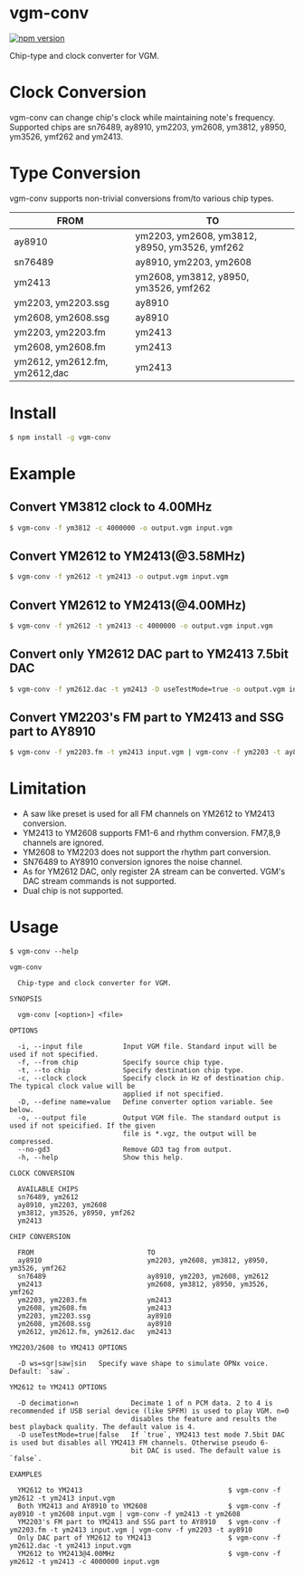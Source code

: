 # vgm-conv
[![npm version](https://badge.fury.io/js/vgm-conv.svg)](https://badge.fury.io/js/vgm-conv)

Chip-type and clock converter for VGM.

# Clock Conversion
vgm-conv can change chip's clock while maintaining note's frequency. 
Supported chips are sn76489, ay8910, ym2203, ym2608, ym3812, y8950, ym3526, ymf262 and ym2413.

# Type Conversion
vgm-conv supports non-trivial conversions from/to various chip types.

|FROM|TO|
|-|-|
|ay8910|ym2203, ym2608, ym3812, y8950, ym3526, ymf262|
|sn76489|ay8910, ym2203, ym2608|
|ym2413|ym2608, ym3812, y8950, ym3526, ymf262|
|ym2203, ym2203.ssg|ay8910|
|ym2608, ym2608.ssg|ay8910|
|ym2203, ym2203.fm|ym2413|
|ym2608, ym2608.fm|ym2413|
|ym2612, ym2612.fm, ym2612,dac|ym2413|

# Install
```sh
$ npm install -g vgm-conv
```

# Example
## Convert YM3812 clock to 4.00MHz
```sh
$ vgm-conv -f ym3812 -c 4000000 -o output.vgm input.vgm
```

## Convert YM2612 to YM2413(@3.58MHz)
```sh
$ vgm-conv -f ym2612 -t ym2413 -o output.vgm input.vgm
```

## Convert YM2612 to YM2413(@4.00MHz)
```sh
$ vgm-conv -f ym2612 -t ym2413 -c 4000000 -o output.vgm input.vgm
```

## Convert only YM2612 DAC part to YM2413 7.5bit DAC
```sh
$ vgm-conv -f ym2612.dac -t ym2413 -D useTestMode=true -o output.vgm input.vgm
```

## Convert YM2203's FM part to YM2413 and SSG part to AY8910
```sh
$ vgm-conv -f ym2203.fm -t ym2413 input.vgm | vgm-conv -f ym2203 -t ay8910 -o output.vgm
```

# Limitation
- A saw like preset is used for all FM channels on YM2612 to YM2413 conversion.
- YM2413 to YM2608 supports FM1-6 and rhythm conversion. FM7,8,9 channels are ignored.
- YM2608 to YM2203 does not support the rhythm part conversion.
- SN76489 to AY8910 conversion ignores the noise channel.
- As for YM2612 DAC, only register 2A stream can be converted. VGM's DAC stream commands is not supported.
- Dual chip is not supported.

# Usage
```
$ vgm-conv --help

vgm-conv

  Chip-type and clock converter for VGM. 

SYNOPSIS

  vgm-conv [<option>] <file> 

OPTIONS

  -i, --input file          Input VGM file. Standard input will be used if not specified.                 
  -f, --from chip           Specify source chip type.                                                     
  -t, --to chip             Specify destination chip type.                                                
  -c, --clock clock         Specify clock in Hz of destination chip. The typical clock value will be      
                            applied if not specified.                                                     
  -D, --define name=value   Define converter option variable. See below.                                  
  -o, --output file         Output VGM file. The standard output is used if not speicified. If the given  
                            file is *.vgz, the output will be compressed.                                 
  --no-gd3                  Remove GD3 tag from output.                                                   
  -h, --help                Show this help.                                                               

CLOCK CONVERSION

  AVAILABLE CHIPS               
  sn76489, ym2612               
  ay8910, ym2203, ym2608        
  ym3812, ym3526, y8950, ymf262 
  ym2413                        

CHIP CONVERSION

  FROM                            TO                                            
  ay8910                          ym2203, ym2608, ym3812, y8950, ym3526, ymf262 
  sn76489                         ay8910, ym2203, ym2608, ym2612                
  ym2413                          ym2608, ym3812, y8950, ym3526, ymf262         
  ym2203, ym2203.fm               ym2413                                        
  ym2608, ym2608.fm               ym2413                                        
  ym2203, ym2203.ssg              ay8910                                        
  ym2608, ym2608.ssg              ay8910                                        
  ym2612, ym2612.fm, ym2612.dac   ym2413                                        

YM2203/2608 to YM2413 OPTIONS

  -D ws=sqr|saw|sin   Specify wave shape to simulate OPNx voice. Default: `saw`. 

YM2612 to YM2413 OPTIONS

  -D decimation=n             Decimate 1 of n PCM data. 2 to 4 is recommended if USB serial device (like SPFM) is used to play VGM. n=0 
                              disables the feature and results the best playback quality. The default value is 4.                       
  -D useTestMode=true|false   If `true`, YM2413 test mode 7.5bit DAC is used but disables all YM2413 FM channels. Otherwise pseudo 6-   
                              bit DAC is used. The default value is `false`.                                                            

EXAMPLES

  YM2612 to YM2413                                    $ vgm-conv -f ym2612 -t ym2413 input.vgm                                                 
  Both YM2413 and AY8910 to YM2608                    $ vgm-conv -f ay8910 -t ym2608 input.vgm | vgm-conv -f ym2413 -t ym2608    
  YM2203's FM part to YM2413 and SSG part to AY8910   $ vgm-conv -f ym2203.fm -t ym2413 input.vgm | vgm-conv -f ym2203 -t ay8910 
  Only DAC part of YM2612 to YM2413                   $ vgm-conv -f ym2612.dac -t ym2413 input.vgm                                             
  YM2612 to YM2413@4.00MHz                            $ vgm-conv -f ym2612 -t ym2413 -c 4000000 input.vgm     
```
